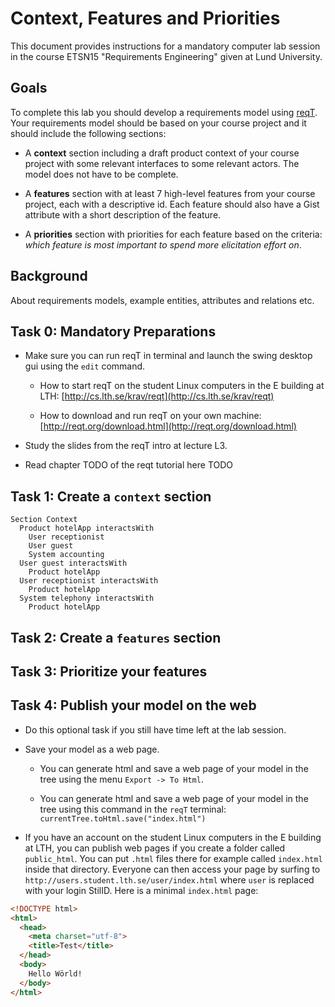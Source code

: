 # Context, Features and Priorities

This document provides instructions for a mandatory computer lab session in the course ETSN15 "Requirements Engineering" given at Lund University.

## Goals

To complete this lab you should develop a requirements model using [reqT](http://reqt.org/download.html). Your requirements model should be based on your course project and it should include the following sections:

  * A **context** section including a draft product context of your course project with some relevant interfaces to some relevant actors. The model does not have to be complete.

  * A **features** section with at least 7 high-level features from your course project, each with a descriptive id. Each feature should also have a Gist attribute with a short description of the feature.

  * A **priorities** section with priorities for each feature based on the criteria: *which feature is most important to spend more elicitation effort on*.


## Background

About requirements models, example entities, attributes and relations etc.

## Task 0: Mandatory Preparations

* Make sure you can run reqT in terminal and launch the swing desktop gui using the `edit` command.

    * How to start reqT on the student Linux computers in the E building at LTH: [http://cs.lth.se/krav/reqt](http://cs.lth.se/krav/reqt)

    * How to download and run reqT on your own machine: [http://reqt.org/download.html](http://reqt.org/download.html)

* Study the slides from the reqT intro at lecture L3.

* Read chapter TODO of the reqt tutorial here TODO


## Task 1: Create a `context` section

```
Section Context
  Product hotelApp interactsWith
    User receptionist
    User guest
    System accounting
  User guest interactsWith
    Product hotelApp
  User receptionist interactsWith
    Product hotelApp
  System telephony interactsWith
    Product hotelApp   
```

## Task 2: Create a `features` section  


## Task 3: Prioritize your features


## Task 4: Publish your model on the web

* Do this optional task if you still have time left at the lab session.

* Save your model as a web page.

    * You can generate html and save a web page of your model in the tree using the menu `Export -> To Html`.

    * You can generate html and save a web page of your model in the tree using this command in the `reqT` terminal: `currentTree.toHtml.save("index.html")`

* If you have an account on the student Linux computers in the E building at LTH, you can publish web pages if you create a folder called `public_html`. You can put `.html` files there for example called `index.html` inside that directory. Everyone can then access your page by surfing to ```http://users.student.lth.se/user/index.html``` where `user` is replaced with your login StilID. Here is a minimal `index.html` page:
```html
<!DOCTYPE html>
<html>
  <head>
    <meta charset="utf-8">
    <title>Test</title>
  </head>
  <body>
    Hello Wörld!
  </body>
</html>
```
